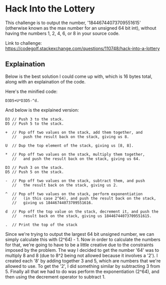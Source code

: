 Hack Into the Lottery
======================
This challenge is to output the number, '18446744073709551615' (otherwise known as the max number
for an unsigned 64 bit int), without having the numbers 1, 2, 4, 6, or 8 in your source code.

Link to challenge: https://codegolf.stackexchange.com/questions/110748/hack-into-a-lottery

Explaination
-------------
Below is the best solution I could come up with, which is 16 bytes total, along with an explaination of the code.

Here's the minified code:
```
D3D5+U*D3D5-^d.
```

And below is the explained version:
```
D3 // Push 3 to the stack.
D5 // Push 5 to the stack.

+  // Pop off two values on the stack, add them together, and
   //   push the result back on the stack, giving us 8.

U  // Dup the top element of the stack, giving us [8, 8].

*  // Pop off two values on the stack, multiply them together,
   //   and push the result back on the stack, giving us 64.

D3 // Push 3 on the stack.
D5 // Push 5 on the stack.

-  // Pop off two values on the stack, subtract them, and push
   //   the result back on the stack, giving us 2.

^  // Pop off two values on the stack, perform exponentiation
   //   (in this case 2^64), and push the result back on the stack,
   //   giving us 18446744073709551616.

d  // Pop off the top value on the stack, decrement it, and push the
   //   result back on the stack, giving us 18446744073709551615.

.  // Print the top of the stack
```

Since we're trying to output the largest 64 bit unsigned number, we can simply calculate this with (2^64) - 1. Now in order to calculate the numbers for that, we're going to have to be a little creative due to the constraints imposed by the problem. The way I decided to get the number '64' was to multiply 8 and 8 (due to 8^2 being not allowed because it involves a '2'). I created each '8' by adding together 3 and 5, which are numbers that we're allowed to use. To get the '2', I did something similar by subtracting 3 from 5. Finally all that we had to do was perform the exponentiation (2^64), and then using the decrement operator to subtract 1.
